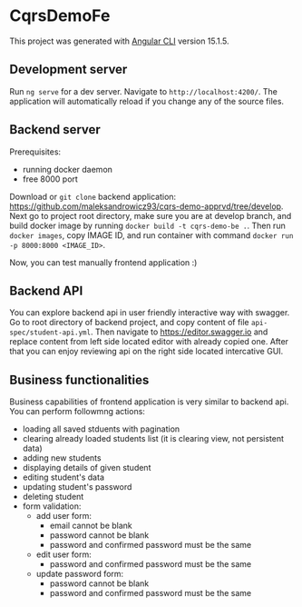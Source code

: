 # CqrsDemoFe

This project was generated with [Angular CLI](https://github.com/angular/angular-cli) version 15.1.5.

## Development server

Run `ng serve` for a dev server. Navigate to `http://localhost:4200/`. The application will automatically reload if you change any of the source files.

## Backend server

Prerequisites: 
 - running docker daemon
 - free 8000 port

Download or `git clone` backend application: https://github.com/maleksandrowicz93/cqrs-demo-apprvd/tree/develop. Next go to project root directory, make sure you are at develop branch, and build docker image by running `docker build -t cqrs-demo-be .`. Then run `docker images`, copy IMAGE ID, and run container with command `docker run -p 8000:8000 <IMAGE_ID>`.

Now, you can test manually frontend application :)

## Backend API

You can explore backend api in user friendly interactive way with swagger. Go to root directory of backend project, and copy content of file `api-spec/student-api.yml`. Then navigate to https://editor.swagger.io and replace content from left side located editor with already copied one. After that you can enjoy reviewing api on the right side located intercative GUI.

## Business functionalities

Business capabilities of frontend application is very similar to backend api. You can perform followmng actions:

 - loading all saved stduents with pagination
 - clearing already loaded students list (it is clearing view, not persistent data)
 - adding new students
 - displaying details of given student
 - editing student's data
 - updating student's password
 - deleting student
 - form validation:
    - add user form:
        - email cannot be blank
        - password cannot be blank
        - password and confirmed password must be the same
    - edit user form:
        - password and confirmed password must be the same
    - update password form:
        - password cannot be blank
        - password and confirmed password must be the same